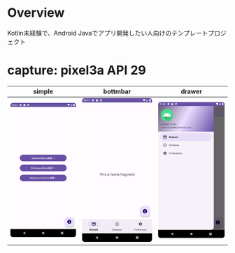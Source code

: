 # Overview

Kotlin未経験で、Android Javaでアプリ開発したい人向けのテンプレートプロジェクト<br>

# capture: pixel3a API 29

| simple                                                 | bottmbar                                     | drawer                                    |
--------------------------------------------------------|----------------------------------------------|-------------------------------------------
| <img src="capture/simple.png" width=320/> | <img src="capture/bottombar.png" width=320/> | <img src="capture/drawer.png" width=320/> |
